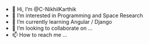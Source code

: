 - 👋 Hi, I’m @C-NikhilKarthik
- 👀 I’m interested in Programming and Space Research
- 🌱 I’m currently learning Angular / Django 
- 💞️ I’m looking to collaborate on ...
- 📫 How to reach me ...

<!---
C-NikhilKarthik/C-NikhilKarthik is a ✨ special ✨ repository because its `README.md` (this file) appears on your GitHub profile.
You can click the Preview link to take a look at your changes.
--->
